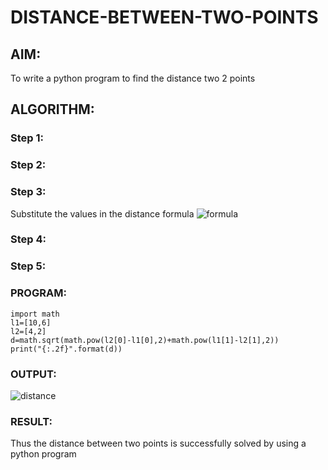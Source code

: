 # DISTANCE-BETWEEN-TWO-POINTS

## AIM:
To write a python program to find the distance two 2 points
## ALGORITHM:
### Step 1: 
### Step 2: 
### Step 3: 
Substitute the values in the distance formula  ![formula](/formula.jpg)
### Step 4: 
### Step 5: 
### PROGRAM:
```
import math
l1=[10,6]
l2=[4,2]
d=math.sqrt(math.pow(l2[0]-l1[0],2)+math.pow(l1[1]-l2[1],2))
print("{:.2f}".format(d))
```
  


### OUTPUT:

![distance](https://user-images.githubusercontent.com/121418522/211119327-6f8be0bb-3332-4696-bf04-bef6dd40fff8.png)


### RESULT:
Thus the distance between two points is successfully solved by using a python program
